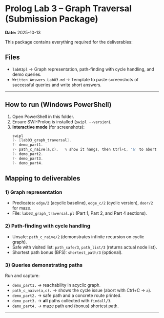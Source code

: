 # Prolog Lab 3 – Graph Traversal (Submission Package)

**Date:** 2025-10-13

This package contains everything required for the deliverables:

## Files
- `lab03pl` → Graph representation, path-finding with cycle handling, and demo queries.
- `Written_Answers_Lab03.md` → Template to paste screenshots of successful queries and write short answers.

---

## How to run (Windows PowerShell)

1. Open PowerShell in this folder.
2. Ensure SWI-Prolog is installed (`swipl --version`). 
3. **Interactive mode** (for screenshots):
   ```powershell
   swipl
   ?- [lab03_graph_traversal].
   ?- demo_part1.
   ?- path_c_naive(a,c).   % show it hangs, then Ctrl+C, 'a' to abort (proof of cycle)
   ?- demo_part2.
   ?- demo_part3.
   ?- demo_part4.
   ```

## Mapping to deliverables

### 1) Graph representation
- Predicates: `edge/2` (acyclic baseline), `edge_c/2` (cyclic version), `door/2` for maze.
- File: `lab03_graph_traversal.pl` (Part 1, Part 2, and Part 4 sections).

### 2) Path-finding with cycle handling
- Unsafe: `path_c_naive/2` (demonstrates infinite recursion on cyclic graph).
- Safe with visited list: `path_safe/3`, `path_list/3` (returns actual node list).
- Shortest path bonus (BFS): `shortest_path/3` (optional).

### 3) Queries demonstrating paths
Run and capture:
- `demo_part1.`  → reachability in acyclic graph.
- `path_c_naive(a,c).`  → shows the cycle issue (abort with Ctrl+C → `a`).  
- `demo_part2.`  → safe path and a concrete route printed.
- `demo_part3.`  → **all** paths collected with `findall/3`.
- `demo_part4.`  → maze path and (bonus) shortest path.

---

